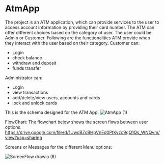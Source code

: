 # AtmApp

The project is an ATM application, which can provide services to the user to access account information by providing their card number. The ATM can offer different choices based on the category of user. The user could be Admin or Customer. Following are the functionalities ATM provide when they interact with the user based on their category.
Customer can:
- Login
- check balance
- withdraw and deposit
- funds transfer

Administrator can:
- Login
- view transactions
- add/delete/view users, accounts and cards
- lock and unlock cards

This is the schema designed for the ATM App:
![AtmApp (1)](https://github.com/asurelaba/AtmApp/assets/130489863/5e6a43a3-9d3b-4ec9-b955-b2c6d13369b7)

FlowChart:
The flowchart below shows the screen flows between user options. 
https://drive.google.com/file/d/1UwcBZcBHpVnEd0PtKvzc9qQ1Qs_WNQvm/view?usp=sharing

Screens or Messages for the different Menu options:

![ScreenFlow drawio (8)](https://github.com/asurelaba/AtmApp/assets/130489863/9aeaed4a-7741-49dc-8b34-1e6e8542a735)
